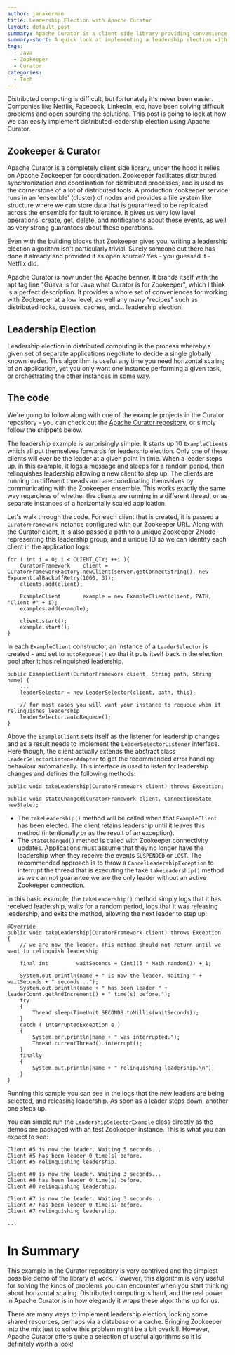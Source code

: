 ```yaml
---
author: janakerman
title: Leadership Election with Apache Curator
layout: default_post
summary: Apache Curator is a client side library providing convenience and out of the box algorithms when working with Apache Zookeeper. In this blog we take a quick look at how to implement a leadership election.
summary-short: A quick look at implementing a leadership election with Apache Curator.
tags:
  - Java
  - Zookeeper
  - Curator
categories:
  - Tech
---
```


Distributed computing is difficult, but fortunately it's never been easier. Companies like Netflix, Facebook, LinkedIn, etc, have been solving difficult problems and open sourcing the solutions. This post is going to look at how we can easily implement distributed leadership election using Apache Curator.

## Zookeeper & Curator

Apache Curator is a completely client side library, under the hood it relies on Apache Zookeeper for coordination. Zookeeper facilitates distributed synchronization and coordination for distributed processes, and is used as the cornerstone of a lot of distributed tools. A production Zookeeper service runs in an 'ensemble' (cluster) of nodes and provides a file system like structure where we can store data that is guaranteed to be replicated across the ensemble for fault tolerance. It gives us very low level operations, create, get, delete, and notifications about these events, as well as very strong guarantees about these operations.

Even with the building blocks that Zookeeper gives you, writing a leadership election algorithm isn't particularly trivial. Surely someone out there has done it already and provided it as open source? Yes - you guessed it - Netflix did.

Apache Curator is now under the Apache banner. It brands itself with the apt tag line "Guava is for Java what Curator is for Zookeeper", which I think is a perfect description. It provides a whole set of conveniences for working with Zookeeper at a low level, as well any many "recipes" such as distributed locks, queues, caches, and... leadership election!

## Leadership Election

Leadership election in distributed computing is the process whereby a given set of separate applications negotiate to decide a single globally known leader. This algorithm is useful any time you need horizontal scaling of an application, yet you only want one instance performing a given task, or orchestrating the other instances in some way.

## The code

We're going to follow along with one of the example projects in the Curator repository - you can check out the [Apache Curator repository](https://github.com/apache/curator/tree/master/curator-examples/src/main/java/leader), or simply follow the snippets below.

The leadership example is surprisingly simple. It starts up 10 `ExampleClient`s which all put themselves forwards for leadership election. Only one of these clients will ever be the leader at a given point in time. When a leader steps up, in this example, it logs a message and sleeps for a random period, then relinquishes leadership allowing a new client to step up. The clients are running on different threads and are coordinating themselves by communicating with the Zookeeper ensemble. This works exactly the same way regardless of whether the clients are running in a different thread, or as separate instances of a horizontally scaled application.

Let's walk through the code. For each client that is created, it is passed a `CuratorFramework` instance configured with our Zookeeper URL. Along with the Curator client, it is also passed a path to a unique Zookeeper ZNode representing this leadership group, and a unique ID so we can identify each client in the application logs:

    for ( int i = 0; i < CLIENT_QTY; ++i ){
        CuratorFramework    client = CuratorFrameworkFactory.newClient(server.getConnectString(), new ExponentialBackoffRetry(1000, 3));
        clients.add(client);

        ExampleClient       example = new ExampleClient(client, PATH, "Client #" + i);
        examples.add(example);

        client.start();
        example.start();
    }


In each `ExampleClient` constructor, an instance of a `LeaderSelector` is created - and set to `autoRequeue()` so that it puts itself back in the election pool after it has relinquished leadership.


    public ExampleClient(CuratorFramework client, String path, String name) {
        ...
        leaderSelector = new LeaderSelector(client, path, this);

        // for most cases you will want your instance to requeue when it relinquishes leadership
        leaderSelector.autoRequeue();
    }

Above the `ExampleClient` sets itself as the listener for leadership changes and as a result needs to implement the `LeaderSelectorListener` interface. Here though, the client actually extends the abstract class `LeaderSelectorListenerAdapter` to get the recommended error handling behaviour automatically. This interface is used to listen for leadership changes and defines the following methods:

    public void takeLeadership(CuratorFramework client) throws Exception;

    public void stateChanged(CuratorFramework client, ConnectionState newState);

- The `takeLeadership()` method will be called when that `ExampleClient` has been elected. The client retains leadership until it leaves this method (intentionally or as the result of an exception).
- The `stateChanged()` method is called with Zookeeper connectivity updates. Applications must assume that they no longer have the leadership when they receive the events `SUSPENDED` or `LOST`. The recommended approach is to throw a `CancelLeadershipException` to interrupt the thread that is executing the take `takeLeadership()` method as we can not guarantee we are the only leader without an active Zookeeper connection.

In this basic example, the `takeLeadership()` method simply logs that it has received leadership, waits for a random period, logs that it was releasing leadership, and exits the method, allowing the next leader to step up:

    @Override
    public void takeLeadership(CuratorFramework client) throws Exception
    {
        // we are now the leader. This method should not return until we want to relinquish leadership

        final int         waitSeconds = (int)(5 * Math.random()) + 1;

        System.out.println(name + " is now the leader. Waiting " + waitSeconds + " seconds...");
        System.out.println(name + " has been leader " + leaderCount.getAndIncrement() + " time(s) before.");
        try
        {
            Thread.sleep(TimeUnit.SECONDS.toMillis(waitSeconds));
        }
        catch ( InterruptedException e )
        {
            System.err.println(name + " was interrupted.");
            Thread.currentThread().interrupt();
        }
        finally
        {
            System.out.println(name + " relinquishing leadership.\n");
        }
    }

Running this sample you can see in the logs that the new leaders are being selected, and releasing leadership. As soon as a leader steps down, another one steps up.

You can simple run the `LeadershipSelectorExample` class directly as the demos are packaged with an test Zookeeper instance. This is what you can expect to see:

    Client #5 is now the leader. Waiting 5 seconds...
    Client #5 has been leader 0 time(s) before.
    Client #5 relinquishing leadership.

    Client #0 is now the leader. Waiting 3 seconds...
    Client #0 has been leader 0 time(s) before.
    Client #0 relinquishing leadership.

    Client #7 is now the leader. Waiting 3 seconds...
    Client #7 has been leader 0 time(s) before.
    Client #7 relinquishing leadership.

    ...

# In Summary

This example in the Curator repository is very contrived and the simplest possible demo of the library at work. However, this algorithm is very useful for solving the kinds of problems you can encounter when you start thinking about horizontal scaling. Distributed computing is hard, and the real power in Apache Curator is in how elegantly it wraps these algorithms up for us.

There are many ways to implement leadership election, locking some shared resources, perhaps via a database or a cache. Bringing Zookeeper into the mix just to solve this problem might be a bit overkill. However, Apache Curator offers quite a selection of useful algorithms so it is definitely worth a look!
